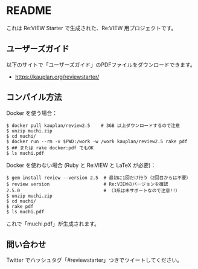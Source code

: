 # README

これは Re:VIEW Starter で生成された、Re:VIEW 用プロジェクトです。


## ユーザーズガイド

以下のサイトで「ユーザーズガイド」のPDFファイルをダウンロードできます。

- https://kauplan.org/reviewstarter/


## コンパイル方法

Docker を使う場合：

```terminal
$ docker pull kauplan/review2.5    # 3GB 以上ダウンロードするので注意
$ unzip muchi.zip
$ cd muchi/
$ docker run --rm -v $PWD:/work -w /work kauplan/review2.5 rake pdf
$ ## または rake docker:pdf でもOK
$ ls muchi.pdf
```

Docker を使わない場合 (Ruby と Re:VIEW と LaTeX が必要)：

```terminal
$ gem install review --version 2.5  # 最初に1回だけ行う（2回目からは不要）
$ review version                    # Re:VIEWのバージョンを確認
2.5.0                               # （3系は未サポートなので注意!!）
$ unzip muchi.zip
$ cd muchi/
$ rake pdf
$ ls muchi.pdf
```

これで「muchi.pdf」が生成されます。


## 問い合わせ

Twitter でハッシュタグ「#reviewstarter」つきでツイートしてください。
